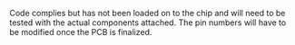 Code complies but has not been loaded on to the chip and will need to be tested with the actual components attached.
The pin numbers will have to be modified once the PCB is finalized.
